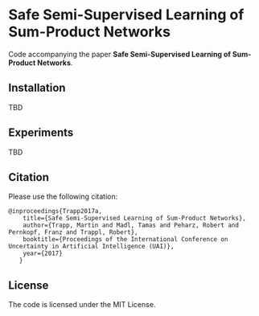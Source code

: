 # Safe Semi-Supervised Learning of Sum-Product Networks

Code accompanying the paper **Safe Semi-Supervised Learning of Sum-Product Networks**.

Installation
-------
TBD

Experiments
-------
TBD

Citation
-------
Please use the following citation:

```text
@inproceedings{Trapp2017a,
    title={Safe Semi-Supervised Learning of Sum-Product Networks},
    author={Trapp, Martin and Madl, Tamas and Peharz, Robert and Pernkopf, Franz and Trappl, Robert},
    booktitle={Proceedings of the International Conference on Uncertainty in Artificial Intelligence (UAI)},
    year={2017}
   }
```

License
-------
The code is licensed under the MIT License.
